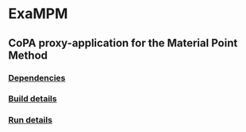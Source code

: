 # ExaMPM
## CoPA proxy-application for the Material Point Method

### [Dependencies](https://github.com/ECP-copa/ExaMPM/wiki/Build#dependencies)
### [Build details](https://github.com/ECP-copa/ExaMPM/wiki/Build#build)
### [Run details](https://github.com/ECP-copa/ExaMPM/wiki/Run)
